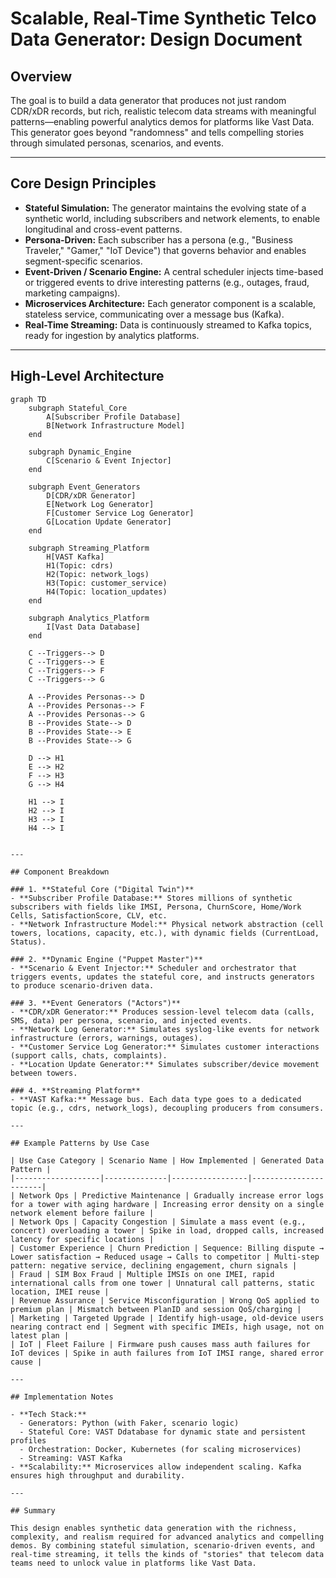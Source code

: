 # Scalable, Real-Time Synthetic Telco Data Generator: Design Document

## Overview

The goal is to build a data generator that produces not just random CDR/xDR records, but rich, realistic telecom data streams with meaningful patterns—enabling powerful analytics demos for platforms like Vast Data. This generator goes beyond "randomness" and tells compelling stories through simulated personas, scenarios, and events.

---

## Core Design Principles

- **Stateful Simulation:** The generator maintains the evolving state of a synthetic world, including subscribers and network elements, to enable longitudinal and cross-event patterns.
- **Persona-Driven:** Each subscriber has a persona (e.g., "Business Traveler," "Gamer," "IoT Device") that governs behavior and enables segment-specific scenarios.
- **Event-Driven / Scenario Engine:** A central scheduler injects time-based or triggered events to drive interesting patterns (e.g., outages, fraud, marketing campaigns).
- **Microservices Architecture:** Each generator component is a scalable, stateless service, communicating over a message bus (Kafka).
- **Real-Time Streaming:** Data is continuously streamed to Kafka topics, ready for ingestion by analytics platforms.

---

## High-Level Architecture

```mermaid
graph TD
    subgraph Stateful_Core
        A[Subscriber Profile Database]
        B[Network Infrastructure Model]
    end

    subgraph Dynamic_Engine
        C[Scenario & Event Injector]
    end

    subgraph Event_Generators
        D[CDR/xDR Generator]
        E[Network Log Generator]
        F[Customer Service Log Generator]
        G[Location Update Generator]
    end

    subgraph Streaming_Platform
        H[VAST Kafka]
        H1(Topic: cdrs)
        H2(Topic: network_logs)
        H3(Topic: customer_service)
        H4(Topic: location_updates)
    end

    subgraph Analytics_Platform
        I[Vast Data Database]
    end

    C --Triggers--> D
    C --Triggers--> E
    C --Triggers--> F
    C --Triggers--> G

    A --Provides Personas--> D
    A --Provides Personas--> F
    A --Provides Personas--> G
    B --Provides State--> D
    B --Provides State--> E
    B --Provides State--> G

    D --> H1
    E --> H2
    F --> H3
    G --> H4

    H1 --> I
    H2 --> I
    H3 --> I
    H4 --> I
```
```

---

## Component Breakdown

### 1. **Stateful Core ("Digital Twin")**
- **Subscriber Profile Database:** Stores millions of synthetic subscribers with fields like IMSI, Persona, ChurnScore, Home/Work Cells, SatisfactionScore, CLV, etc.
- **Network Infrastructure Model:** Physical network abstraction (cell towers, locations, capacity, etc.), with dynamic fields (CurrentLoad, Status).

### 2. **Dynamic Engine ("Puppet Master")**
- **Scenario & Event Injector:** Scheduler and orchestrator that triggers events, updates the stateful core, and instructs generators to produce scenario-driven data.

### 3. **Event Generators ("Actors")**
- **CDR/xDR Generator:** Produces session-level telecom data (calls, SMS, data) per persona, scenario, and injected events.
- **Network Log Generator:** Simulates syslog-like events for network infrastructure (errors, warnings, outages).
- **Customer Service Log Generator:** Simulates customer interactions (support calls, chats, complaints).
- **Location Update Generator:** Simulates subscriber/device movement between towers.

### 4. **Streaming Platform**
- **VAST Kafka:** Message bus. Each data type goes to a dedicated topic (e.g., cdrs, network_logs), decoupling producers from consumers.

---

## Example Patterns by Use Case

| Use Case Category | Scenario Name | How Implemented | Generated Data Pattern |
|-------------------|--------------|-----------------|-----------------------|
| Network Ops | Predictive Maintenance | Gradually increase error logs for a tower with aging hardware | Increasing error density on a single network element before failure |
| Network Ops | Capacity Congestion | Simulate a mass event (e.g., concert) overloading a tower | Spike in load, dropped calls, increased latency for specific locations |
| Customer Experience | Churn Prediction | Sequence: Billing dispute → Lower satisfaction → Reduced usage → Calls to competitor | Multi-step pattern: negative service, declining engagement, churn signals |
| Fraud | SIM Box Fraud | Multiple IMSIs on one IMEI, rapid international calls from one tower | Unnatural call patterns, static location, IMEI reuse |
| Revenue Assurance | Service Misconfiguration | Wrong QoS applied to premium plan | Mismatch between PlanID and session QoS/charging |
| Marketing | Targeted Upgrade | Identify high-usage, old-device users nearing contract end | Segment with specific IMEIs, high usage, not on latest plan |
| IoT | Fleet Failure | Firmware push causes mass auth failures for IoT devices | Spike in auth failures from IoT IMSI range, shared error cause |

---

## Implementation Notes

- **Tech Stack:**
  - Generators: Python (with Faker, scenario logic)
  - Stateful Core: VAST Ddatabase for dynamic state and persistent profiles
  - Orchestration: Docker, Kubernetes (for scaling microservices)
  - Streaming: VAST Kafka
- **Scalability:** Microservices allow independent scaling. Kafka ensures high throughput and durability.

---

## Summary

This design enables synthetic data generation with the richness, complexity, and realism required for advanced analytics and compelling demos. By combining stateful simulation, scenario-driven events, and real-time streaming, it tells the kinds of "stories" that telecom data teams need to unlock value in platforms like Vast Data.
